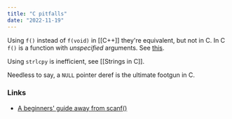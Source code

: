 ```yaml
---
title: "C pitfalls"
date: "2022-11-19"
---
```


Using `f()` instead of `f(void)` in [[C++]] they're equivalent, but not in C. In C `f()` is a function with *unspecified* arguments. See [this](https://nrk.neocities.org/articles/c-stop-writing-old-function-decel.html).

Using `strlcpy` is inefficient, see [[Strings in C]].

Needless to say, a `NULL` pointer deref is the ultimate footgun in C.

### Links
- [A beginners' guide away from scanf()](https://sekrit.de/webdocs/c/beginners-guide-away-from-scanf.html)